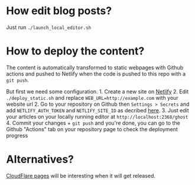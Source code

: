 # How edit blog posts?

Just run `./launch_local_editor.sh`

# How to deploy the content?

The content is automatically transformed to static webpages with Github actions and pushed to Netlify when the code is pushed to this repo with a `git push`.

But first we need some configuration.
    1. Create a new site on [Netlify](https://app.netlify.com/)
    2. Edit `./deploy_static.sh` and replace `WEB_URL=http://example.com` with your website url
    2. Go to your repository on Github then `Settings > Secrets` and add `NETLIFY_AUTH_TOKEN` and `NETLIFY_SITE_ID` as decribed [here](https://github.com/marketplace/actions/netlify-deploy#inputs).
    3. Just edit your articles on your locally running editor at `http://localhost:2368/ghost`
    4. Commit your changes + `git push` and you're done, you can go to the Github "Actions" tab on your repository page to check the deployment progress

# Alternatives?

[CloudFlare pages](https://pages.cloudflare.com/) will be interesting when it will get released.